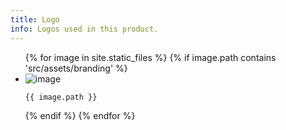 ```yaml
---
title: Logo
info: Logos used in this product.
---
```


<section class="sg-branding">
  <ul class="icon-set">
    {% for image in site.static_files %}
      {% if image.path contains 'src/assets/branding' %}
      <li>
        <img src="{{ site.baseurl }}{{ image.path }}" alt="image" />
        <p><code>{{ image.path }}</code></p>
      </li>
      {% endif %}
    {% endfor %}
  </ul>
</section>